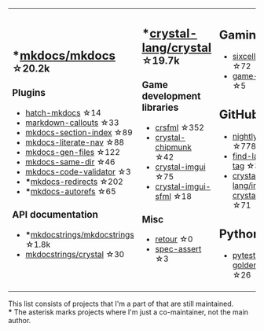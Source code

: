 <table><tr><td>

## **\***[mkdocs/mkdocs](https://github.com/mkdocs/mkdocs) <sup>☆20.2k</sup>

### Plugins

* [hatch-mkdocs](https://github.com/mkdocs/hatch-mkdocs) ☆14
* [markdown-callouts](https://github.com/oprypin/markdown-callouts) ☆33
* [mkdocs-section-index](https://github.com/oprypin/mkdocs-section-index) ☆89
* [mkdocs-literate-nav](https://github.com/oprypin/mkdocs-literate-nav) ☆88
* [mkdocs-gen-files](https://github.com/oprypin/mkdocs-gen-files) ☆122
* [mkdocs-same-dir](https://github.com/oprypin/mkdocs-same-dir) ☆46
* [mkdocs-code-validator](https://github.com/oprypin/mkdocs-code-validator) ☆3
* **\***[mkdocs-redirects](https://github.com/mkdocs/mkdocs-redirects) ☆202
* **\***[mkdocs-autorefs](https://github.com/mkdocstrings/autorefs) ☆65

### API documentation

* **\***[mkdocstrings/mkdocstrings](https://github.com/mkdocstrings/mkdocstrings) ☆1.8k
* [mkdocstrings/crystal](https://github.com/mkdocstrings/crystal) ☆30

</td><td>

## **\***[crystal-lang/crystal](https://github.com/crystal-lang/crystal) <sup>☆19.7k</sup>

### Game development libraries

* [crsfml](https://github.com/oprypin/crsfml) ☆352
* [crystal-chipmunk](https://github.com/oprypin/crystal-chipmunk) ☆42
* [crystal-imgui](https://github.com/oprypin/crystal-imgui) ☆75
* [crystal-imgui-sfml](https://github.com/oprypin/crystal-imgui-sfml) ☆18

### Misc

* [retour](https://github.com/oprypin/retour) ☆0
* [spec-assert](https://github.com/oprypin/spec-assert) ☆3
  
&nbsp;

</td><td>

## Gaming

* [sixcells](https://github.com/oprypin/sixcells) ☆72
* [game-bots](https://github.com/oprypin/game-bots) ☆5

## GitHub

* [nightly.link](https://github.com/oprypin/nightly.link) ☆778
* [find-latest-tag](https://github.com/oprypin/find-latest-tag) ☆34
* [crystal-lang/install-crystal](https://github.com/crystal-lang/install-crystal) ☆71

## Python

* [pytest-golden](https://github.com/oprypin/pytest-golden) ☆26

</tr></table>

This list consists of projects that I'm a part of that are still maintained.  
**\*** The asterisk marks projects where I'm just a co-maintainer, not the main author.
